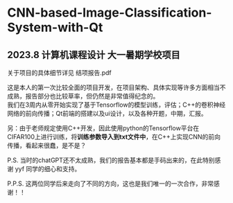 # CNN-based-Image-Classification-System-with-Qt
## 2023.8 计算机课程设计 大一暑期学校项目
关于项目的具体细节详见 结项报告.pdf

这是本人的第一次比较全面的项目开发，在项目架构、具体实现等许多方面相当不成熟，报告部分也比较草率，但仍然是非常值得纪念的。 \
我们在3周内从零开始实现了基于Tensorflow的模型训练，评估；C++的卷积神经网络的前向传播；Qt前端的搭建以及ui设计，以及各种开题，中期，汇报。

另：由于老师规定使用C++开发，因此使用python的Tensorflow平台在CIFAR100上进行训练，将**训练参数导入到txt文件中**，在C++上实现CNN的前向传播，看起来很蠢，是不是？ 

P.S. 当时的chatGPT还不太成熟，我们的报告基本都是手码出来的，在此特别感谢 yyf 同学的细心和支持。

P.P.S. 这两位同学后来走向了不同的方向，这也是我们唯一的一次合作，非常感谢！！
